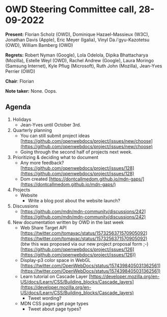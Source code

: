 # OWD Steering Committee call, 28-09-2022

**Present:** Florian Scholz (OWD), Dominique Hazael-Massieux (W3C), Jonathan Davis (Apple), Eric Meyer (Igalia), Vinyl Da.i'gyu-Kazotetsu (OWD), William Bamberg (OWD)

**Regrets:** ​​Robert Nyman (Google), Lola Odelola, Dipika Bhattacharya (Mozilla), Estelle Weyl (OWD), Rachel Andrew (Google), Laura Moringo (Samsung Internet), Kyle Pflug (Microsoft),  Ruth John (Mozilla), Jean-Yves Perrier (OWD)

**Chair**: Florian

**Note taker:** None. Oops.

## Agenda

1. Holidays
    - Jean-Yves until October 3rd.
2. Quarterly planning
    - You can still submit project ideas [https://github.com/openwebdocs/project/issues/new/choose](https://github.com/openwebdocs/project/issues/new/choose)  
    - Going through the second half of projects next week.
3. Prioritizing & deciding what to document
    - Any more feedback? [https://github.com/openwebdocs/project/issues/128](https://github.com/openwebdocs/project/issues/128) 
    - Dom created [https://dontcallmedom.github.io/mdn-gaps/](https://dontcallmedom.github.io/mdn-gaps/) 
4. Projects
    - Website
        - Write a blog post about the website launch?
5. Discussions
    - [https://github.com/mdn/mdn-community/discussions/242](https://github.com/mdn/mdn-community/discussions/242) 
6. New documentation written by OWD in the last week
    - Web Share Target API [https://twitter.com/tomayac/status/1573256371570905092](https://twitter.com/tomayac/status/1573256371570905092)  \
(btw this was proposed via our new project proposal form ;-) [https://github.com/openwebdocs/project/issues/126](https://github.com/openwebdocs/project/issues/126))
    - Display-p3 color space in WebGL [https://twitter.com/OpenWebDocs/status/1574398405031362561](https://twitter.com/OpenWebDocs/status/1574398405031362561) 
    - Learn tutorial on Cascade Layer [https://developer.mozilla.org/en-US/docs/Learn/CSS/Building_blocks/Cascade_layers](https://developer.mozilla.org/en-US/docs/Learn/CSS/Building_blocks/Cascade_layers) 
       - Tweet wording?
    - MDN CSS pages get page types
        - Tweet about page types?

